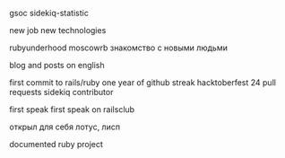 gsoc
sidekiq-statistic

new job
new technologies

rubyunderhood
moscowrb
знакомство с новыми людьми

blog and posts on english

first commit to rails/ruby
one year of github streak
hacktoberfest
24 pull requests
sidekiq contributor

first speak
first speak on railsclub

открыл для себя лотус, лисп

documented ruby project
